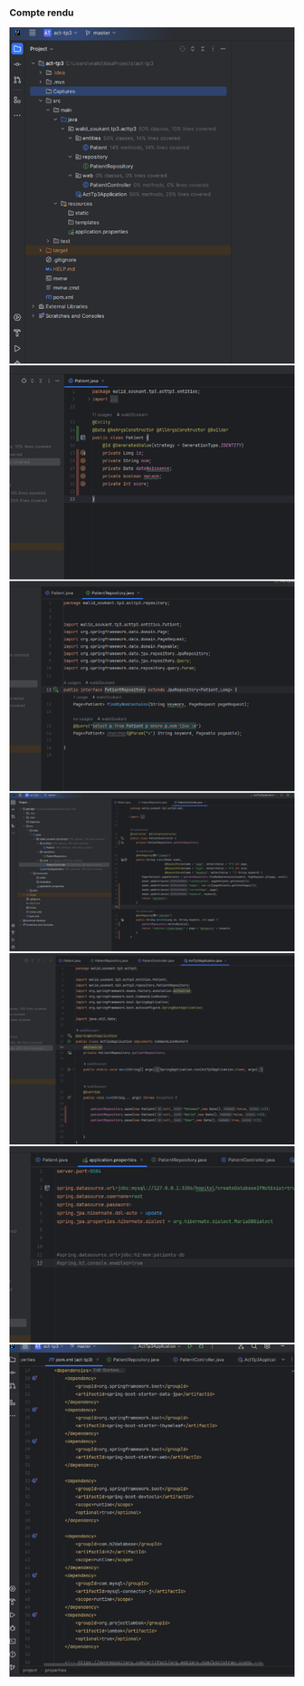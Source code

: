 <h3>Compte rendu</h3>
<img src="Captures/cap1.png">
<img src="Captures/cap2.png">
<img src="Captures/cap3.png">
<img src="Captures/cap4.png">
<img src="Captures/cap5.png">
<img src="Captures/cap6.png">
<img src="Captures/cap7.png">
